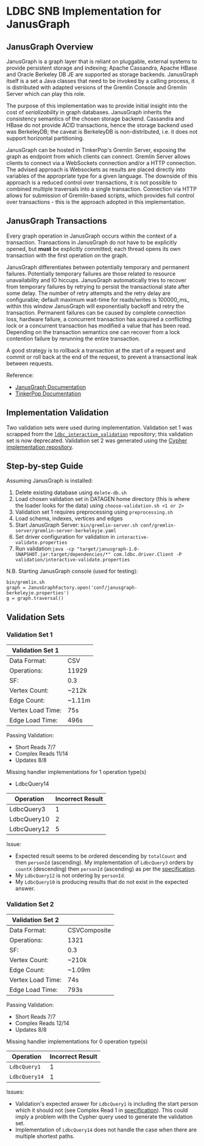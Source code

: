 # LDBC SNB Implementation for JanusGraph

## JanusGraph Overview ##

JanusGraph is a graph layer that is reliant on pluggable, external systems to provide persistent storage and indexing; Apache Cassandra, Apache HBase and Oracle Berkeley DB JE are supported as storage backends. JanusGraph itself is a set a Java classes that need to be invoked by a calling process, it is distributed with adapted versions of the Gremlin Console and Gremlin Server which can play this role. 

The purpose of this implementation was to provide initial insight into the cost of _serializability_ in graph databases. JanusGraph inherits the consistency semantics of the chosen storage backend. Cassandra and HBase do not provide ACID transactions, hence the storage backend used was BerkeleyDB; the caveat is BerkeleyDB is non-distributed, i.e. it does not support horizontal partitioning. 

JanusGraph can be hosted in TinkerPop's Gremlin Server, exposing the graph as endpoint from which clients can connect. Gremlin Server allows clients to connect via a WebSockets connection and/or a HTTP connection. The advised approach is Websockets as results are placed directly into variables of the appropriate type for a given language. The downside of this approach is a reduced control over transactions, it is not possible to combined multiple traversals into a single transaction. Connection via HTTP allows for submission of Gremlin-based scripts, which provides full control over transactions - this is the approach adopted in this implementation. 
## JanusGraph Transactions ##

Every graph operation in JanusGraph occurs within the context of a transaction. Transactions in JanusGraph do not have to be explicitly opened, but **must** be explicitly committed; each thread opens its own transaction with the first operation on the graph. 

JanusGraph differentiates between potentially temporary and permanent failures. Potentially temporary failures are those related to resource unavailability and IO hiccups. JanusGraph automatically tries to recover from temporary failures by retrying to persist the transactional state after some delay. The number of retry attempts and the retry delay are configurable; default maximum wait-time for reads/writes is 100000_ms_ within this window JanusGraph will exponentially backoff and retry the transaction. Permanent failures can be caused by complete connection loss, hardware failure, a concurrent transaction has acquired a conflicting lock or a concurrent transaction has modified a value that has been read. Depending on the transaction semantics one can recover from a lock contention failure by rerunning the entire transaction. 

A good strategy is to rollback a transaction at the start of a request and commit or roll back at the end of the request, to prevent a transactional leak between requests. 

Reference: 
+ [JanusGraph Documentation](https://docs.janusgraph.org/basics/transactions/)
+ [TinkerPop Documentation](http://tinkerpop.apache.org/docs/current/reference/#transactions)

## Implementation Validation ##

Two validation sets were used during implementation. Validation set 1 was scrapped from the [`ldbc_interactive_validation`](https://github.com/ldbc/ldbc_snb_interactive_validation) repository; this validation set is now deprecated. Validation set 2 was generated using the [Cypher implementation repository](https://github.com/ldbc/ldbc_snb_implementations).

## Step-by-step Guide ##

Assuming JanusGraph is installed:
1. Delete existing database using `delete-db.sh`
2. Load chosen validation set in DATAGEN home directory (this is where the loader looks for the data) using `choose-validation.sh <1 or 2>`
3. Validation set 1 requires preprocessing using `preprocessing.sh`
4. Load schema, indexes, vertices and edges 
5. Start JanusGraph Server: `bin/gremlin-server.sh conf/gremlin-server/gremlin-server-berkeleyje.yaml`
6. Set driver configuration for validation in `interactive-validate.properties`
7. Run validation:`java -cp "target/janusgraph-1.0-SNAPSHOT.jar:target/dependencies/*" com.ldbc.driver.Client -P validation/interactive-validate.properties`


N.B. Starting JanusGraph console (used for testing): 
```
bin/gremlin.sh
graph = JanusGraphFactory.open('conf/janusgraph-berkeleyje.properties')
g = graph.traversal()
```

## Validation Sets ##

### Validation Set 1 ###

|   Validation Set 1 |        |
|--------------------|--------|
| Data Format:       | CSV    |
| Operations:        | 11929  |
| SF:                | 0.3    |
| Vertex Count:      | ~212k  |
| Edge Count:        | ~1.11m |
| Vertex Load Time:  | 75s    |
| Edge Load Time:    | 496s   |

Passing Validation:
+ Short Reads 7/7
+ Complex Reads 11/14
+ Updates 8/8

Missing handler implementations for 1 operation type(s)
+ LdbcQuery14

| Operation  | Incorrect Result |
|------------|------------------|
| LdbcQuery3 | 1                |
| LdbcQuery10| 2                |
| LdbcQuery12| 5                |

Issue: 
+ Expected result seems to be ordered descending by `totalCount` and then `personId` (ascending). My implementation of `LdbcQuery3` orders by `countX` (descending) then `personId` (ascending) as per the [specification](https://ldbc.github.io/ldbc_snb_docs/ldbc-snb-specification.pdf).
+ My `LdbcQuery12` is not ordering by `personId`.
+ My `LdbcQuery10` is producing results that do not exist in the expected answer.

### Validation Set 2 ###


|  Validation Set 2 |              |
|-------------------|--------------|
| Data Format:      | CSVComposite |
| Operations:       | 1321         |
| SF:               | 0.3          |
| Vertex Count:     | ~210k        |
| Edge Count:       | ~1.09m       |
| Vertex Load Time: | 74s          |
| Edge Load Time:   | 793s         |


Passing Validation:
+ Short Reads 7/7
+ Complex Reads 12/14
+ Updates 8/8

Missing handler implementations for 0 operation type(s)


| Operation    | Incorrect Result |
|--------------|------------------|
| `LdbcQuery1` | 1                |
| `LdbcQuery14`| 1                |


Issues: 
+ Validation's expected answer for `LdbcQuery1` is including the start person which it should not (see Complex Read 1 in [specification](https://ldbc.github.io/ldbc_snb_docs/ldbc-snb-specification.pdf)). This could imply a problem with the Cypher query used to generate the validation set.
+ Implementation of `LdbcQuery14` does not handle the case when there are multiple shortest paths. 










